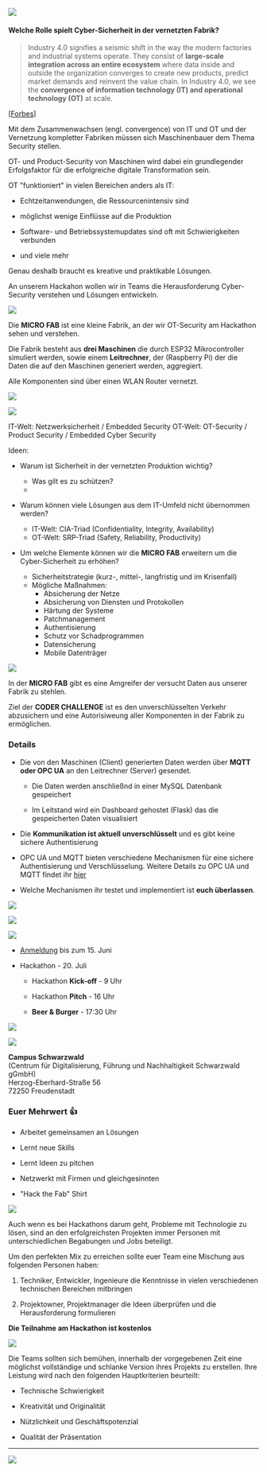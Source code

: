 ![](./src/logo.png)

#### Welche Rolle spielt Cyber-Sicherheit in der vernetzten Fabrik?

> Industry 4.0 signifies a seismic shift in the way the modern factories and industrial systems operate. They consist of **large-scale integration across an entire ecosystem** where data inside and outside the organization converges to create new products, predict market demands and reinvent the value chain. In Industry 4.0, we see the **convergence of information technology (IT) and operational technology (OT)** at scale.

[[Forbes](https://www.forbes.com/sites/forbestechcouncil/2020/10/20/lack-of-cybersecurity-consideration-could-upend-industry-40/?sh=da7d04e56ab0)]

Mit dem Zusammenwachsen (engl. convergence) von IT und OT und der Vernetzung kompletter Fabriken müssen sich Maschinenbauer dem Thema Security stellen.

OT- und Product-Security von Maschinen wird dabei ein grundlegender Erfolgsfaktor für die erfolgreiche digitale Transformation sein. 

OT "funktioniert" in vielen Bereichen anders als IT:

 * Echtzeitanwendungen, die Ressourcenintensiv sind

 * möglichst wenige Einflüsse auf die Produktion

 * Software- und Betriebssystemupdates sind oft mit Schwierigkeiten verbunden

 * und viele mehr

Genau deshalb braucht es kreative und praktikable Lösungen.

An unserem Hackahon wollen wir in Teams die Herausforderung Cyber-Security verstehen und Lösungen entwickeln.

![](./src/microfab.png)

Die **MICRO FAB** ist eine kleine Fabrik, an der wir OT-Security am Hackathon sehen und verstehen.

Die Fabrik besteht aus **drei Maschinen** die durch ESP32 Mikrocontroller simuliert werden, sowie einem **Leitrechner**, der (Raspberry Pi) der die Daten die auf den Maschinen generiert werden, aggregiert.

Alle Komponenten sind über einen WLAN Router vernetzt. 

![](./src/microfab_detail.png)

![](./src/concept_challenge_.png)

IT-Welt: Netzwerksicherheit / Embedded Security
OT-Welt: OT-Security / Product Security / Embedded Cyber Security

Ideen:

+ Warum ist Sicherheit in der vernetzten Produktion wichtig?
    + Was gilt es zu schützen?
    + 
    
+ Warum können viele Lösungen aus dem IT-Umfeld nicht übernommen werden?
    + IT-Welt: CIA-Triad (Confidentiality, Integrity, Availability)
    + OT-Welt: SRP-Triad (Safety, Reliability, Productivity)
    
+ Um welche Elemente können wir die **MICRO FAB** erweitern um die Cyber-Sicherheit zu erhöhen?
    + Sicherheitstrategie (kurz-, mittel-, langfristig und im Krisenfall) 
    + Mögliche Maßnahmen:
        + Absicherung der Netze
        + Absicherung von Diensten und Protokollen
        + Härtung der Systeme
        + Patchmanagement
        + Authentisierung
        + Schutz vor Schadprogrammen
        + Datensicherung
        + Mobile Datenträger
    


![](./src/coder_challenge_.png)

In der **MICRO FAB** gibt es eine Amgreifer der versucht Daten aus unserer Fabrik zu stehlen.

Ziel der **CODER CHALLENGE** ist es den unverschlüsselten Verkehr abzusichern und eine Autorisiweung aller Komponenten in der Fabrik zu ermöglichen.

### Details

+ Die von den Maschinen (Client) generierten Daten werden über **MQTT oder OPC UA** an den Leitrechner (Server) gesendet.

   + Die Daten werden anschließnd in einer MySQL Datenbank gespeichert
   
   + Im Leitstand wird ein Dashboard gehostet (Flask) das die gespeicherten Daten visualisiert
   
+ Die **Kommunikation ist aktuell unverschlüsselt** und es gibt keine sichere Authentisierung

+ OPC UA und MQTT bieten verschiedene Mechanismen für eine sichere Authentisierung und Verschlüsselung. Weitere Details zu OPC UA und MQTT findet ihr [hier](protocols.md)

+ Welche Mechanismen ihr testet und implementiert ist **euch überlassen**. 


![](./src/sponsors.png)

![](./src/sponsors_detail.png)

![](./src/daten.png)

 * [Anmeldung]() bis zum 15. Juni

 * Hackathon - 20. Juli
  
    * Hackathon **Kick-off** - 9 Uhr

    * Hackathon **Pitch** - 16 Uhr

    * **Beer & Burger** - 17:30 Uhr
    
![](./src/ablauf.png)
   
![](./src/location.png)

**Campus Schwarzwald**<br/>
(Centrum für Digitalisierung, Führung und Nachhaltigkeit Schwarzwald gGmbH)<br/>
Herzog-Eberhard-Straße 56<br/>
72250 Freudenstadt<br/>

### Euer Mehrwert 👍

* Arbeitet gemeinsamen an Lösungen

* Lernt neue Skills

* Lernt Ideen zu pitchen

* Netzwerkt mit Firmen und gleichgesinnten

* "Hack the Fab" Shirt

![](./src/teilnahme.png)

Auch wenn es bei Hackathons darum geht, Probleme mit Technologie zu lösen, sind an den erfolgreichsten Projekten immer Personen mit unterschiedlichen Begabungen und Jobs beteiligt.

Um den perfekten Mix zu erreichen sollte euer Team eine Mischung aus folgenden Personen haben:

1. Techniker, Entwickler, Ingenieure die Kenntnisse in vielen verschiedenen technischen Bereichen mitbringen

2. Projektowner, Projektmanager die Ideen überprüfen und die Herausforderung formulieren

**Die Teilnahme am Hackathon ist kostenlos**

![](./src/bewertung.png)

Die Teams sollten sich bemühen, innerhalb der vorgegebenen Zeit eine möglichst vollständige und schlanke Version ihres Projekts zu erstellen. Ihre Leistung wird nach den folgenden Hauptkriterien beurteilt:

 + Technische Schwierigkeit

 + Kreativität und Originalität

 + Nützlichkeit und Geschäftspotenzial

 + Qualität der Präsentation


_____________

![](./src/happy_contributing.png)
    